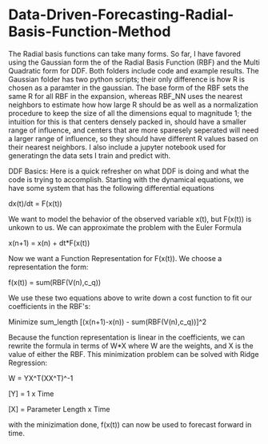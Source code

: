 # Data-Driven-Forecasting-Radial-Basis-Function-Method
The Radial basis functions can take many forms. So far, I have favored using the Gaussian form the of the Radial Basis Function (RBF) and the Multi Quadratic form for DDF. Both folders include code and example results. The Gaussian folder has two python scripts; their only difference is how R is chosen as a paramter in the gaussian. The base form of the RBF sets the same R for all RBF in the expansion, whereas RBF_NN uses the nearest neighbors to estimate how how large R should be as well as a normalization procedure to keep the size of all the dimensions equal to magnitude 1; the intuition for this is that centers densely packed in, should have a smaller range of influence, and centers that are more sparesely seperated will need a larger range of influence, so they should have different R values based on their nearest neighbors.
I also include a jupyter notebook used for generatingn the data sets I train and predict with.


DDF Basics: Here is a quick refresher on what DDF is doing and what the code is trying to accomplish. Starting with the dynamical equations, we have some system that has the following differential equations

dx(t)/dt = F(x(t))

We want to model the behavior of the observed variable x(t), but F(x(t)) is unkown to us. We can approximate the problem with the Euler Formula

x(n+1) = x(n) + dt*F(x(t))

Now we want a Function Representation for F(x(t)). We choose a representation the form:

f(x(t)) = sum(RBF(V(n),c_q))

We use these two equations above to write down a cost function to fit our coefficients in the RBF's:

Minimize sum_length [(x(n+1)-x(n)) - sum(RBF(V(n),c_q))]^2

Because the function representation is linear in the coefficients, we can rewrite the formula in terms of W*X where W are the weights, and X is the value of either the RBF. This minimization problem can be solved with Ridge Regression:

W = YX^T(XX^T)^-1

[Y] = 1 x Time

[X] = Parameter Length x Time

with the minizimation done, f(x(t)) can now be used to forecast forward in time.
